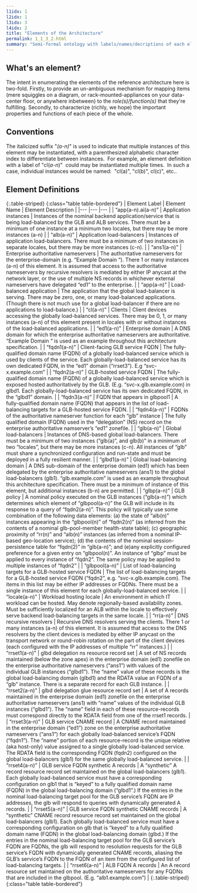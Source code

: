 ```yaml
---
l1idx: 1
l2idx: 1
l3idx: 3
l4idx: 2
title: "Elements of the Architecture"
permalink: 1_1_3_2.html
summary: "Semi-formal ontology with labels/names/decriptions of each element of the architecture."
---
```


## What's an element?

The intent in enumerating the elements of the reference architecture here is two-fold.  Firstly, to provide an un-ambiguous mechanism for mapping items (mere squiggles on a diagram, or rack-mounted-appliances on your data-center floor, or anywhere inbetween) to the *role(s)/function(s)* that they're fulfilling.  Secondly, to characterize (richly, we hope) the important properties and functions of each piece of the whole.

## Conventions

The italicized suffix "<em>(a-n)</em>" is used to indicate that multiple instances of this element may be instantiated, with a parenthesized alphabetic character index to differentiate between instances.  For example, an element definition with a label of "cl(<em>a-n</em>)"  could may be instantiated multiple times.  In such a case, individual instances would be named:  "cl(a)", "cl(b)", cl(c)", etc..

## Element Definitions

{:.table-striped}
{:class="table table-bordered"}
| Element Label 	| Element Name 	| Element Description 	|
|---	|---	|---	|
| “app(a-n).ai(a-n)” 	| Application instances 	| Instances of the nominal backend application/service that is being load-balanced by the GLB and ALB services.  There must be a minimum of one instance at a minimum two locales, but there may be more instances (a-n) 	|
| “alb(a-n)” 	| Application load-balancers 	| Instances of application load-balancers.  There must be a minimum of two instances in separate locales, but there may be more instances (c-n). 	|
| “ans1(a-n)” 	| Enterprise authoritative nameservers 	| The authoritative nameservers for the enterprise-domain (e.g. “Example Domain “).  There 1 or many instances (a-n) of this element.   It is assumed that access to the authoritative nameservers by recursive resolvers is mediated by either IP anycast at the network layer, or the use of multiple NS records in whichever external nameservers have delegated “ed1” to the enterprise. 	|
| “app(a-n)” 	| Load-balanced application 	| The application that the global load-balancer is serving.  There may be zero, one, or many load-balanced applications.  (Though there is not much use for a global load-balancer if there are no applications to load-balance.) 	|
| “cl(a-n)” 	| Clients 	| Client devices accessing the globally load-balanced services. There may be 0, 1, or many instances (a-n) of this element present in locales with or without instances of the load-balanced applications. 	|
| “ed1(a-n)” 	| Enterprise domain 	| A DNS domain for which the enterprise authoritative nameservers are authoritative.  “Example Domain “ is used as an example throughout this architecture specification. 	|
| “fqdn1(a-n)” 	| Client-facing GLB service FQDN 	| The fully-qualified domain name (FQDN) of a globally load-balanced service which is used by clients of the service.  Each globally-load-balanced service has its own dedicated FQDN, in the “ed1” domain (“rrset3”). E.g “svc-x.example.com” 	|
| “fqdn2(a-n)” 	| GLB-hosted service FQDN 	| The fully-qualified domain name (FQDN) of a globally load-balanced service which is exposed hosted authoritatively by the GLB. (E.g. “svc-x.glb.example.com) in glbd1.  Each globally-load-balanced service has its own dedicated FQDN, in the “glbd1” domain. 	|
| “fqdn3(a-n)” 	| FQDN that appears in glbpool1 	| A fully-qualified domain name (FQDN) that appears in the list of load-balancing targets for a GLB-hosted service FQDN. 	|
| “fqdn4(a-n)” 	| FQDNs of the authoritative nameserver function for each “glb” instance 	| The fully qualified domain (FQDN) used in the “delegation” (NS) record on the enterprise authoritative namserver’s “ed1” zonefile. 	|
| “glb(a-n)” 	| Global load-balancers 	| Instances of DNS-based global load-balancers.  There must be a minimum of two instances (“glb(a)”, and glb(b)” in a minimum of two “locales”, but there may be more instances (c-n).  All instances of “glb” must share a synchronized configuration and run-state and must be deployed in a fully resilient manner. 	|
| “glbd1(a-n)” 	| Global load-balancing domain 	| A DNS sub-domain of the enterprise domain (ed1) which has been delegated by the enterprise authoritative nameservers (ans1) to the global load-balancers (glb1).  “glb.example.com” is used as an example throughout this architecture specification.  There must be a minimum of instance of this element, but additional instances (b-n) are permitted. 	|
| “glbp(a-n)” 	| GLB policy 	| A nominal policy executed on the GLB instances (“glb(a-n)”) which determines which element of “glbpool(a-n)” the GLB will include in its response to a query of “fqdn2(a-n)”.  This policy will typically use some combination of the following data elements: (a) the state of “alb(n)” instances appearing in the “glbpool(n)” of “fqdn2(n)” (as inferred from the contents of a nominal glb-pool-member health-state table); (c) geographic proximity of “rr(n)” and “alb(n)” instances (as inferred from a nominal IP-based geo-location service); (d) the contents of the nominal session-persistence table for “fqdn(2)” in “glb(a-n)”; and (e)any explicitly configured preference for a given entry on “glbpool(n)”. An instance of “glbp” must be applied to every instance of “fqdn2”.  The same policy may be applied to multiple instances of “fqdn2” 	|
| “glbpool(a-n)” 	| List of load-balancing targets for a GLB-hosted service FQDN 	| The list of load-balancing targets for a GLB-hosted service FQDN (“fqdn2”, e.g. “svc-x.glb.example.com).  The items in this list may be either IP addresses or FQDNs.  There must be a single instance of this element for each globally-load-balanced service. 	|
| “locale(a-n)” 	| Workload hosting locale 	| An environment in which IT workload can be hosted.  May denote regionally-based availability zones.  Must be sufficiently localized for an ALB within the locale to effectively serve backend load-balancing targets in the same locale. 	|
| “rr(a-n)” 	| DNS recursive resolvers 	| Recursive DNS resolvers serving the clients.  There 1 or many instances (a-n) of this element.  It is assumed that access to the DNS resolvers by the client devices is mediated by either IP anycast on the transport network or round-robin rotation on the part of the client devices (each configured with the IP addresses of multiple “rr” instances.) 	|
| “rrset1(a-n)” 	| glbd delegation ns resource record set 	| A set of NS records maintained (below the zone apex) in the enterprise domain (ed1) zonefile on the enterprise authoritative nameservers (“ans1”) with values of the individual GLB instances (“glbd1”).   The “name” value of these records is the global load-balancing domain (glbd1) and the RDATA value an FQDN of a “glb” instance.  There is a separate record for each GLB instance. 	|
| “rrset2(a-n)” 	| glbd delegation glue resource record set 	| A set of A records maintained in the enterprise domain (ed1) zonefile on the enterprise authoritative nameservers (ans1) with “name” values of the individual GLB instances (“glbd1”).  The “name” field in each of these resource-records must correspond directly to the RDATA field from one of the rrset1 records. 	|
| “rrset3(a-n)” 	| GLB service CNAME record 	| A CNAME record maintained in the enterprise domain (“ed1”) zone on the enterprise authoritative nameservers (“ans1”) for each globally load-balanced service’s FQDN (“fqdn1”).  The “name” portion of each resource-record is the unique relative (aka host-only) value assigned to a single globally load-balanced service.   The RDATA field is the corresponding FQDN (fqdn2) configured on the global load-balancers (glb1) for the same globally load-balanced service. 	|
| “rrset4(a-n)” 	| GLB service FQDN synthetic A records 	| A “synthetic” A record resource record set maintained on the global load-balancers (glb1).  Each globally load-balanced service must have a corresponding configuration on glb1 that is “keyed” to a fully qualified domain name (FQDN) in the global load-balancing domain (“glbd1”.)  If the entries in the nominal load-balancing target pool for the GLB service’s FQDN are IP addresses, the glb will respond to queries with dynamically generated A records. 	|
| “rrset5(a-n)” 	| GLB service FQDN synthetic CNAME records 	| A “synthetic” CNAME record resource record set maintained on the global load-balancers (glb1).  Each globally load-balanced service must have a corresponding configuration on glb that is “keyed” to a fully qualified domain name (FQDN) in the global load-balancing domain (glbd.)  If the entries in the nominal load-balancing target pool for the GLB service’s FQDN are FQDNs, the glb will respond to resolution requests for the GLB service’s FQDN with dynamically generated CNAME records, aliasing the GLB’s service’s FQDN to the FQDN of an item from the configured list of load-balancing targets. 	|
| “rrset6(a-n)” 	| ALB FQDN A records 	| An A record resource set maintained on the authoritative nameservers for any FQDNs that are included in the glbpool.  (E.g. “alb1.example.com”) 	|
{:.table-striped}
{:class="table table-bordered"}
